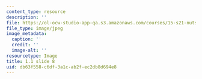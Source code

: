 ```yaml
---
content_type: resource
description: ''
file: https://ol-ocw-studio-app-qa.s3.amazonaws.com/courses/15-s21-nuts-and-bolts-of-business-plans-january-iap-2014/db63f558c6df3a1cab2fec2db8d694e8_Slide8.JPG
file_type: image/jpeg
image_metadata:
  caption: ''
  credit: ''
  image-alt: ''
resourcetype: Image
title: 1.1 slide 8
uid: db63f558-c6df-3a1c-ab2f-ec2db8d694e8
---
```

